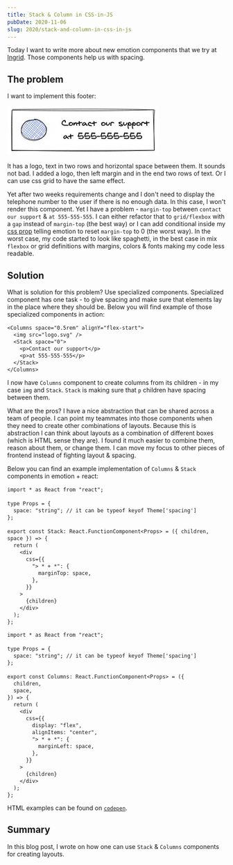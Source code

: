 ```yaml
---
title: Stack & Column in CSS-in-JS
pubDate: 2020-11-06
slug: 2020/stack-and-column-in-css-in-js
---
```


Today I want to write more about new emotion components that we try at [Ingrid](https://www.ingrid.com/). Those components help us with spacing.

## The problem

I want to implement this footer:

![Footer to implement](../../assets/2020-11-06-example-layout.jpg)

It has a logo, text in two rows and horizontal space between them. It sounds not bad.
I added a logo, then left margin and in the end two rows of text. Or I can use css grid to have the same effect.

Yet after two weeks requirements change and I don't need to display the telephone number to the user if there is no enough data. In this case, I won't render this component. Yet I have a problem - `margin-top` between `contact our support` & `at 555-555-555`.
I can either refactor that to `grid/flexbox` with a `gap` instead of `margin-top` (the best way) or I can add conditional inside my [css prop](https://emotion.sh/docs/css-prop) telling emotion to reset `margin-top` to 0 (the worst way). In the worst case, my code started to look like spaghetti, in the best case in mix `flexbox` or grid definitions with margins, colors & fonts making my code less readable.

## Solution

What is solution for this problem? Use specialized components. Specialized component has one task - to give spacing and make sure that elements lay in the place where they should be. Below you will find example of those specialized components in action:

```tsx
<Columns space="0.5rem" alignY="flex-start">
  <img src="logo.svg" />
  <Stack space="0">
    <p>Contact our support</p>
    <p>at 555-555-555</p>
  </Stack>
</Columns>
```

I now have `Columns` component to create columns from its children - in my case `img` and `Stack`. `Stack` is making sure that `p` children have spacing between them.

What are the pros? I have a nice abstraction that can be shared across a team of people. I can point my teammates into those components when they need to create other combinations of layouts. Because this is abstraction I can think about layouts as a combination of different boxes (which is HTML sense they are). I found it much easier to combine them, reason about them, or change them. I can move my focus to other pieces of frontend instead of fighting layout & spacing.

Below you can find an example implementation of `Columns` & `Stack` components in emotion + react:

```tsx
import * as React from "react";

type Props = {
  space: "string"; // it can be typeof keyof Theme['spacing']
};

export const Stack: React.FunctionComponent<Props> = ({ children, space }) => {
  return (
    <div
      css={{
        "> * + *": {
          marginTop: space,
        },
      }}
    >
      {children}
    </div>
  );
};
```

```tsx
import * as React from "react";

type Props = {
  space: "string"; // it can be typeof keyof Theme['spacing']
};

export const Columns: React.FunctionComponent<Props> = ({
  children,
  space,
}) => {
  return (
    <div
      css={{
        display: "flex",
        alignItems: "center",
        "> * + *": {
          marginLeft: space,
        },
      }}
    >
      {children}
    </div>
  );
};
```

HTML examples can be found on [`codepen`](https://codepen.io/krzysztofzuraw/pen/GRqrwEG).

## Summary

In this blog post, I wrote on how one can use `Stack` & `Columns` components for creating layouts.
